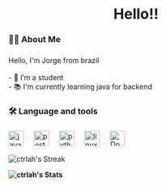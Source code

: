 </div>

###

<h1 align="center">Hello!!</h1>

###

<h3 align="left">👩‍💻  About Me</h3>

###

<p align="left">Hello, I'm Jorge from brazil<br><br>- 🔭 I’m a student <br>- 📚 I'm currently learning java for backend</p>

###

<h3 align="left">🛠 Language and tools</h3>

###

<div align="left">
  <img src="https://cdn.jsdelivr.net/gh/devicons/devicon@latest/icons/java/java-original.svg" height="30" alt="java logo"  />
  <img width="12" />
  <img src="https://cdn.jsdelivr.net/gh/devicons/devicon@latest/icons/postgresql/postgresql-plain.svg" height="30" alt="postegre logo"  />
  <img width="12" />
  <img src="https://cdn.jsdelivr.net/gh/devicons/devicon/icons/python/python-original.svg" height="30" alt="python logo"  />
  <img width="12" />
  <img src="https://cdn.jsdelivr.net/gh/devicons/devicon@latest/icons/linux/linux-original.svg" height="30" alt="linux logo"  />
  <img width="12" />
  <img src="https://cdn.jsdelivr.net/gh/devicons/devicon@latest/icons/docker/docker-original.svg", height="30", alt="Docker logo" />
  <img width="12" />
</div>

![ctrlah's Streak](https://github-readme-streak-stats.herokuapp.com/?user=ctrlah&theme=dark&hide_border=false)

**![ctrlah's Stats](https://github-readme-stats.vercel.app/api?username=ctrlah&theme=dark&show_icons=true&hide_border=false&count_private=true)**

